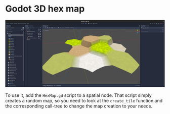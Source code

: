 # Godot 3D hex map

![screenshot](images/screenshot.png)

To use it, add the `HexMap.gd` script to a spatial node. That script simply creates a random map, so you need to look at the `create_tile` function and the corresponding call-tree to change the map creation to your needs.